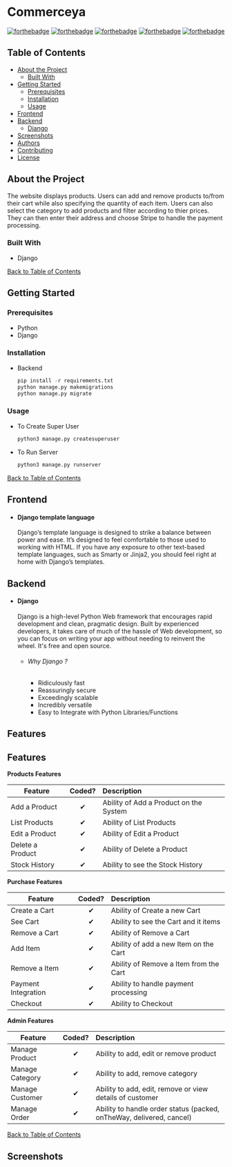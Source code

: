 # Commerceya
[![forthebadge](https://forthebadge.com/images/badges/built-with-love.svg)](https://forthebadge.com)  [![forthebadge](https://forthebadge.com/images/badges/made-with-python.svg)](https://forthebadge.com) [![forthebadge](https://forthebadge.com/images/badges/uses-html.svg)](https://forthebadge.com) [![forthebadge](https://forthebadge.com/images/badges/uses-css.svg)](https://forthebadge.com) [![forthebadge](https://forthebadge.com/images/badges/uses-js.svg)](https://forthebadge.com)


## Table of Contents

* [About the Project](#about-the-project)
  * [Built With](#built-with)
* [Getting Started](#getting-started)
  * [Prerequisites](#prerequisites)
  * [Installation](#installation)
  * [Usage](#usage)
* [Frontend](#frontend)
* [Backend](#backend)
    * [Django](#django)
* [Screenshots](#screenshots)
* [Authors](#authors)
* [Contributing](#contributing)
* [License](#license)

## About the Project
The website displays products. Users can add and remove products to/from their cart while also specifying the quantity of each item. Users can also select the category to add products and filter according to thier prices. They can then enter their address and choose Stripe to handle the payment processing.


### Built With
*   Django

[Back to Table of Contents](#table-of-contents)

## Getting Started
### Prerequisites
* Python
* Django


### Installation



* Backend

    ```Python
    pip install -r requirements.txt
    python manage.py makemigrations
    python manage.py migrate
    ```

### Usage

* To Create Super User

    ``` python
    python3 manage.py createsuperuser
    ```
    
    
* To Run Server

    ``` python
    python3 manage.py runserver
    ```
    
[Back to Table of Contents](#table-of-contents)

## Frontend

* #### Django template language
    Django’s template language is designed to strike a balance between power and ease. It’s designed to feel comfortable to those used to working with HTML. If you have any exposure to other text-based template languages, such as Smarty or Jinja2, you should feel right at home with Django’s templates.
    

## Backend

* #### Django 
    Django is a high-level Python Web framework that encourages rapid development and clean, pragmatic design. Built by experienced developers, it takes care of much of the hassle of Web development, so you can focus on writing your app without needing to reinvent the wheel. It's free and open source.
    
    * ###### Why Django ?
        *  Ridiculously fast
        *  Reassuringly secure
        *  Exceedingly scalable
        *  Incredibly versatile
        *  Easy to Integrate with Python Libraries/Functions

## Features

## Features

<b>Products Features</b>

| Feature  |  Coded?       | Description  |
|----------|:-------------:|:-------------|
| Add a Product | &#10004; | Ability of Add a Product on the System |
| List Products | &#10004; | Ability of List Products |
| Edit a Product | &#10004; | Ability of Edit a Product |
| Delete a Product | &#10004; | Ability of Delete a Product |
| Stock History | &#10004; | Ability to see the Stock History |

<b>Purchase Features</b>

| Feature  |  Coded?       | Description  |
|----------|:-------------:|:-------------|
| Create a Cart | &#10004; | Ability of Create a new Cart |
| See Cart | &#10004; | Ability to see the Cart and it items |
| Remove a Cart | &#10004; | Ability of Remove a Cart |
| Add Item | &#10004; | Ability of add a new Item on the Cart |
| Remove a Item | &#10004; | Ability of Remove a Item from the Cart |
| Payment Integration | &#10004; | Ability to handle payment processing |
| Checkout | &#10004; | Ability to Checkout |


<b>Admin Features</b>

| Feature  |  Coded?       | Description  |
|----------|:-------------:|:-------------|
| Manage Product | &#10004; | Ability to add, edit or remove product |
| Manage Category | &#10004; | Ability to add, remove category |
| Manage Customer | &#10004; | Ability to add, edit, remove or view details of customer |
| Manage Order | &#10004; | Ability to handle order status (packed, onTheWay, delivered, cancel) |



[Back to Table of Contents](#table-of-contents)
## Screenshots

